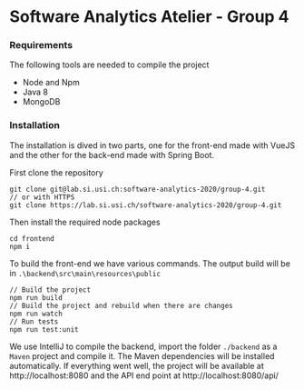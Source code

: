 # Software Analytics Atelier - Group 4

### Requirements
The following tools are needed to compile the project

 - Node and Npm
 - Java 8
 - MongoDB
 
### Installation
The installation is dived in two parts, one for the front-end made with VueJS and the other for the back-end made with Spring Boot.

First clone the repository

    git clone git@lab.si.usi.ch:software-analytics-2020/group-4.git  
    // or with HTTPS
    git clone https://lab.si.usi.ch/software-analytics-2020/group-4.git
Then install the required node packages

    cd frontend
    npm i
To build the front-end we have various commands. The output build will be in `.\backend\src\main\resources\public`

    // Build the project
    npm run build 
    // Build the project and rebuild when there are changes
    npm run watch 
    // Run tests
    npm run test:unit	

We use IntelliJ to compile the backend, import the folder `./backend` as a `Maven` project and compile it. The Maven dependencies will be installed automatically.
If everything went well, the project will be available at http://localhost:8080 and the API end point at http://localhost:8080/api/
  
